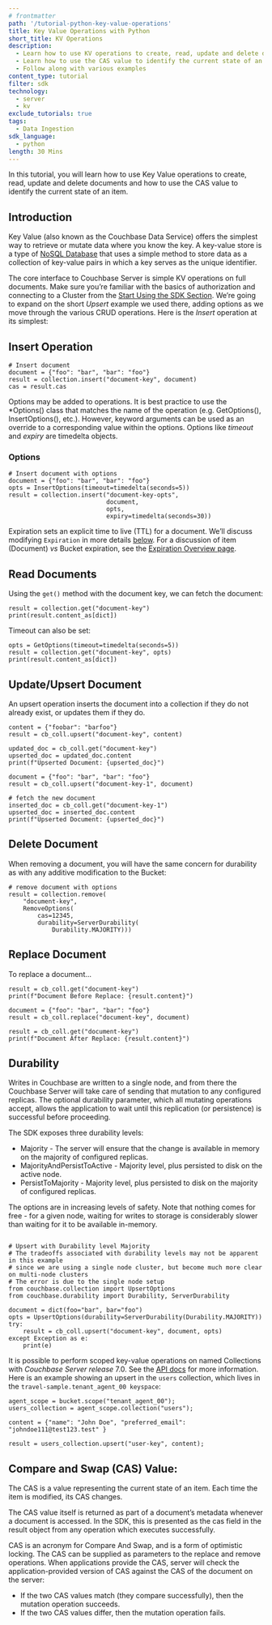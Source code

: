 ```yaml
---
# frontmatter
path: '/tutorial-python-key-value-operations'
title: Key Value Operations with Python
short_title: KV Operations
description:
  - Learn how to use KV operations to create, read, update and delete documents
  - Learn how to use the CAS value to identify the current state of an item
  - Follow along with various examples
content_type: tutorial
filter: sdk
technology:
  - server
  - kv
exclude_tutorials: true
tags:
  - Data Ingestion
sdk_language:
  - python
length: 30 Mins
---
```


In this tutorial, you will learn how to use Key Value operations to create, read, update and delete documents and how to use the CAS value to identify the current state of an item.

## Introduction

Key Value (also known as the Couchbase Data Service) offers the simplest way to retrieve or mutate data where you know the key. A key-value store is a type of [NoSQL Database](https://www.couchbase.com/resources/why-nosql/?ref=blog/) that uses a simple method to store data as a collection of key-value pairs in which a key serves as the unique identifier.

The core interface to Couchbase Server is simple KV operations on full documents. Make sure you’re familiar with the basics of authorization and connecting to a Cluster from the [Start Using the SDK Section](https://docs.couchbase.com/python-sdk/current/hello-world/start-using-sdk.html). We’re going to expand on the short _Upsert_ example we used there, adding options as we move through the various CRUD operations. Here is the _Insert_ operation at its simplest:

## Insert Operation

```shell
# Insert document
document = {"foo": "bar", "bar": "foo"}
result = collection.insert("document-key", document)
cas = result.cas
```

Options may be added to operations. It is best practice to use the \*Options() class that matches the name of the operation (e.g. GetOptions(), InsertOptions(), etc.). However, keyword arguments can be used as an override to a corresponding value within the options.
Options like _timeout_ and _expiry_ are timedelta objects.

### Options

```shell
# Insert document with options
document = {"foo": "bar", "bar": "foo"}
opts = InsertOptions(timeout=timedelta(seconds=5))
result = collection.insert("document-key-opts",
                           document,
                           opts,
                           expiry=timedelta(seconds=30))
```

Expiration sets an explicit time to live (TTL) for a document. We’ll discuss modifying `Expiration` in more details [below](https://docs.couchbase.com/python-sdk/current/howtos/kv-operations.html#expiration-ttl/). For a discussion of item (Document) _vs_ Bucket expiration, see the [Expiration Overview page](https://docs.couchbase.com/server/6.6/learn/buckets-memory-and-storage/expiration.html#expiration-bucket-versus-item/).

## Read Documents

Using the `get()` method with the document key, we can fetch the document:

```shell
result = collection.get("document-key")
print(result.content_as[dict])
```

Timeout can also be set:

```shell
opts = GetOptions(timeout=timedelta(seconds=5))
result = collection.get("document-key", opts)
print(result.content_as[dict])

```

## Update/Upsert Document

An upsert operation inserts the document into a collection if they do not already exist, or updates them if they do.

```shell
content = {"foobar": "barfoo"}
result = cb_coll.upsert("document-key", content)

updated_doc = cb_coll.get("document-key")
upserted_doc = updated_doc.content
print(f"Upserted Document: {upserted_doc}")
```

```shell
document = {"foo": "bar", "bar": "foo"}
result = cb_coll.upsert("document-key-1", document)

# fetch the new document
inserted_doc = cb_coll.get("document-key-1")
upserted_doc = inserted_doc.content
print(f"Upserted Document: {upserted_doc}")
```

## Delete Document

When removing a document, you will have the same concern for durability as with any additive modification to the Bucket:

```shell
# remove document with options
result = collection.remove(
    "document-key",
    RemoveOptions(
        cas=12345,
        durability=ServerDurability(
            Durability.MAJORITY)))
```

## Replace Document

To replace a document…

```shell
result = cb_coll.get("document-key")
print(f"Document Before Replace: {result.content}")

document = {"foo": "bar", "bar": "foo"}
result = cb_coll.replace("document-key", document)

result = cb_coll.get("document-key")
print(f"Document After Replace: {result.content}")
```

## Durability

Writes in Couchbase are written to a single node, and from there the Couchbase Server will take care of sending that mutation to any configured replicas. The optional durability parameter, which all mutating operations accept, allows the application to wait until this replication (or persistence) is successful before proceeding.

The SDK exposes three durability levels:

- Majority - The server will ensure that the change is available in memory on the majority of configured replicas.
- MajorityAndPersistToActive - Majority level, plus persisted to disk on the active node.
- PersistToMajority - Majority level, plus persisted to disk on the majority of configured replicas.

The options are in increasing levels of safety. Note that nothing comes for free - for a given node, waiting for writes to storage is considerably slower than waiting for it to be available in-memory.

```shell

# Upsert with Durability level Majority
# The tradeoffs associated with durability levels may not be apparent in this example
# since we are using a single node cluster, but become much more clear on multi-node clusters
# The error is due to the single node setup
from couchbase.collection import UpsertOptions
from couchbase.durability import Durability, ServerDurability

document = dict(foo="bar", bar="foo")
opts = UpsertOptions(durability=ServerDurability(Durability.MAJORITY))
try:
    result = cb_coll.upsert("document-key", document, opts)
except Exception as e:
    print(e)
```

It is possible to perform scoped key-value operations on named Collections with _Couchbase Server release_ 7.0. See the [API docs](https://docs.couchbase.com/sdk-api/couchbase-python-client/api/couchbase.html#collection-object) for more information. Here is an example showing an upsert in the `users` collection, which lives in the `travel-sample.tenant_agent_00 keyspace`:

```shell
agent_scope = bucket.scope("tenant_agent_00");
users_collection = agent_scope.collection("users");

content = {"name": "John Doe", "preferred_email": "johndoe111@test123.test" }

result = users_collection.upsert("user-key", content);
```

## Compare and Swap (CAS) Value:

The CAS is a value representing the current state of an item. Each time the item is modified, its CAS changes.

The CAS value itself is returned as part of a document’s metadata whenever a document is accessed. In the SDK, this is presented as the cas field in the result object from any operation which executes successfully.

CAS is an acronym for Compare And Swap, and is a form of optimistic locking. The CAS can be supplied as parameters to the replace and remove operations. When applications provide the CAS, server will check the application-provided version of CAS against the CAS of the document on the server:

- If the two CAS values match (they compare successfully), then the mutation operation succeeds.
- If the two CAS values differ, then the mutation operation fails.

